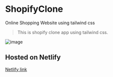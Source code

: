 # ShopifyClone
Online Shopping Website using tailwind css
> This is shopify clone app using tailwind css.

![image](https://user-images.githubusercontent.com/109961309/210378338-c13cc549-0b4d-41a2-a09d-e254f8cc2f10.png)

<h2> Hosted on Netlify</h2>

[Netlify link](https://deeptisshopifyapp.netlify.app/)
